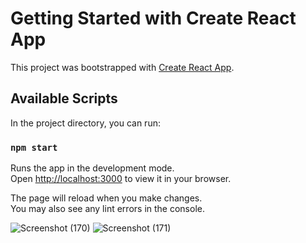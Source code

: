 # Getting Started with Create React App

This project was bootstrapped with [Create React App](https://github.com/facebook/create-react-app).

## Available Scripts

In the project directory, you can run:

### `npm start`

Runs the app in the development mode.\
Open [http://localhost:3000](http://localhost:3000) to view it in your browser.

The page will reload when you make changes.\
You may also see any lint errors in the console.

![Screenshot (170)](https://user-images.githubusercontent.com/110621476/233502993-62a54d9d-561c-4a1d-af86-1c4054af0aef.png)
![Screenshot (171)](https://user-images.githubusercontent.com/110621476/233503004-006b3d36-1cc9-4a0c-a0b8-5715007ff9ec.png)
